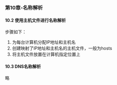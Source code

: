 ### 第10章-名称解析

#### 10.2 使用主机文件进行名称解析

步骤如下：

1. 为每台计算机分配IP地址和主机名
2. 创建映射了IP地址和主机名的主机文件，一般为hosts
3. 将主机文件放置在计算机指定位置上

#### 10.3 DNS名称解析

略